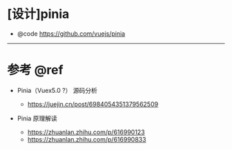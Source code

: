 # [设计]pinia

- @code https://github.com/vuejs/pinia

---

# 参考 @ref

- Pinia（Vuex5.0 ?） 源码分析
    - https://juejin.cn/post/6984054351379562509

- Pinia 原理解读
    - https://zhuanlan.zhihu.com/p/616990123
    - https://zhuanlan.zhihu.com/p/616990833
